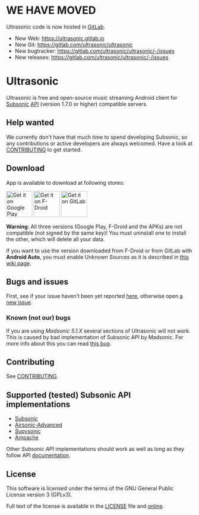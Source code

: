# WE HAVE MOVED

Ultrasonic code is now hosted in [GitLab][ultrasonic].

- New Web: https://ultrasonic.gitlab.io
- New Git: https://gitlab.com/ultrasonic/ultrasonic
- New bugtracker: https://gitlab.com/ultrasonic/ultrasonic/-/issues
- New releases: https://gitlab.com/ultrasonic/ultrasonic/-/issues

[ultrasonic]: https://gitlab.com/ultrasonic/ultrasonic

# Ultrasonic

Ultrasonic is free and open-source music streaming Android client for
[Subsonic][subsonic] [API][subapi] (version 1.7.0 or higher) compatible
servers.

## Help wanted

We currently don't have that much time to spend developing Subsonic, so any
contributions or active developers are always welcomed.
Have a look at [CONTRIBUTING](CONTRIBUTING.md) to get started.

## Download

App is available to download at following stores:

[<img src="https://play.google.com/intl/en_us/badges/images/generic/en-play-badge.png" alt="Get it on Google Play" height="70">](https://play.google.com/store/apps/details?id=org.moire.ultrasonic)
[<img src="https://f-droid.org/badge/get-it-on.png" alt="Get it on F-Droid" height="70">](https://f-droid.org/packages/org.moire.ultrasonic/)
[<img src="https://ultrasonic.gitlab.io/assets/img/get-it-on-gitlab.png" alt="Get it on GitLab" height="70">](https://gitlab.com/ultrasonic/ultrasonic/-/releases)

**Warning**: All three versions (Google Play, F-Droid and the APKs) are not
compatible (not signed by the same key)! You must uninstall one to install
the other, which will delete all your data.

If you want to use the version downloaded from F-Droid or from GitLab with
**Android Auto**, you must enable Unknown Sources as it is described in
[this wiki page][wikiaa].

## Bugs and issues

First, see if your issue haven’t been yet reported [here][issues], otherwise
open [a new issue][newissue].

### Known (not our) bugs

If you are using *Madsonic 5.1.X* several sections of Ultrasonic will not
work. This is caused by bad implementation of Subsonic API by Madsonic. For
more info about this you can read [this bug][madbug].

## Contributing

See [CONTRIBUTING](CONTRIBUTING.md).

## Supported (tested) Subsonic API implementations

- [Subsonic][subsonic]
- [Airsonic-Advanced][airsonic]
- [Supysonic][supysonic]
- [Ampache][ampache]

Other *Subsonic API* implementations should work as well as long as they
follow API [documentation][subapi].

## License

This software is licensed under the terms of the GNU General Public License
version 3 (GPLv3).

Full text of the license is available in the [LICENSE](LICENSE) file and
[online][gpl3].

[wikiaa]: https://gitlab.com/ultrasonic/ultrasonic/-/wikis/Using-Ultrasonic-with-Android-Auto
[issues]: https://gitlab.com/ultrasonic/ultrasonic/-/issues
[newissue]: https://gitlab.com/ultrasonic/ultrasonic/-/issues/new
[madbug]: https://gitlab.com/ultrasonic/ultrasonic/-/issues/129
[subsonic]: http://www.subsonic.org/
[subapi]: http://www.subsonic.org/pages/api.jsp
[airsonic]: https://github.com/airsonic-advanced/airsonic-advanced
[supysonic]: https://github.com/spl0k/supysonic
[ampache]: https://ampache.org/
[gpl3]: https://opensource.org/licenses/gpl-3.0.html
